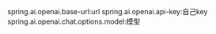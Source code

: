spring.ai.openai.base-url:url
spring.ai.openai.api-key:自己key
spring.ai.openai.chat.options.model:模型

